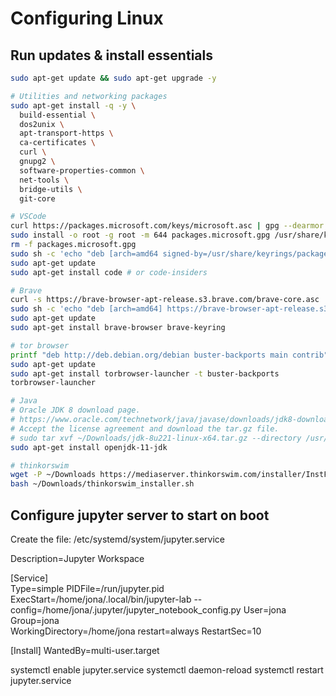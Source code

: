# Configuring Linux

## Run updates & install essentials  

```bash
sudo apt-get update && sudo apt-get upgrade -y

# Utilities and networking packages
sudo apt-get install -q -y \
  build-essential \
  dos2unix \
  apt-transport-https \
  ca-certificates \
  curl \
  gnupg2 \
  software-properties-common \
  net-tools \
  bridge-utils \
  git-core

# VSCode
curl https://packages.microsoft.com/keys/microsoft.asc | gpg --dearmor > packages.microsoft.gpg
sudo install -o root -g root -m 644 packages.microsoft.gpg /usr/share/keyrings/
rm -f packages.microsoft.gpg
sudo sh -c 'echo "deb [arch=amd64 signed-by=/usr/share/keyrings/packages.microsoft.gpg] https://packages.microsoft.com/repos/vscode stable main" > /etc/apt/sources.list.d/vscode.list'
sudo apt-get update
sudo apt-get install code # or code-insiders

# Brave
curl -s https://brave-browser-apt-release.s3.brave.com/brave-core.asc | sudo apt-key --keyring /etc/apt/trusted.gpg.d/brave-browser-release.gpg add -
sudo sh -c 'echo "deb [arch=amd64] https://brave-browser-apt-release.s3.brave.com `lsb_release -sc` main" >> /etc/apt/sources.list.d/brave.list'
sudo apt-get update
sudo apt-get install brave-browser brave-keyring

# tor browser
printf "deb http://deb.debian.org/debian buster-backports main contrib" > /etc/apt/sources.list.d/buster-backports.list
sudo apt-get update
sudo apt-get install torbrowser-launcher -t buster-backports
torbrowser-launcher

# Java
# Oracle JDK 8 download page. 
# https://www.oracle.com/technetwork/java/javase/downloads/jdk8-downloads-2133151.html
# Accept the license agreement and download the tar.gz file.
# sudo tar xvf ~/Downloads/jdk-8u221-linux-x64.tar.gz --directory /usr/lib/jvm/
sudo apt-get install openjdk-11-jdk

# thinkorswim
wget -P ~/Downloads https://mediaserver.thinkorswim.com/installer/InstFiles/thinkorswim_installer.sh
bash ~/Downloads/thinkorswim_installer.sh
```

## Configure jupyter server to start on boot
Create the file: /etc/systemd/system/jupyter.service

Description=Jupyter Workspace

[Service]  
Type=simple
PIDFile=/run/jupyter.pid  
ExecStart=/home/jona/.local/bin/jupyter-lab --config=/home/jona/.jupyter/jupyter_notebook_config.py
User=jona      
Group=jona     
WorkingDirectory=/home/jona
restart=always
RestartSec=10

[Install]
WantedBy=multi-user.target

systemctl enable jupyter.service
systemctl daemon-reload
systemctl restart jupyter.service